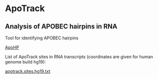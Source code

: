 # ApoTrack
## Analysis of APOBEC hairpins in RNA

Tool for identifying APOBEC hairpins

  [ApoHP](https://github.com/alangenb/ApoHP)


List of ApoTrack sites in RNA transcripts (coordinates are given for human genome build hg19):

  [apotrack.sites.hg19.txt](apotrack.sites.hg19.txt)
